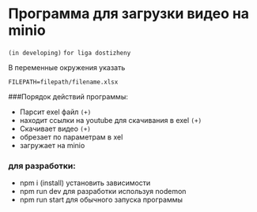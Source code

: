 # Программа для загрузки видео на minio 
`(in developing)`
`for liga dostizheny`

В переменные окружения указать
```
FILEPATH=filepath/filename.xlsx
```
###Порядок действий программы:
- Парсит exel файл `(+)`
- находит ссылки на youtube для скачивания в exel `(+)`
- Скачивает видео `(+)`
- обрезает по параметрам в xel
- загружает на minio
### для разработки:
- npm i (install) установить зависимости
- npm run dev для разработки используя nodemon
- npm run start для обычного запуска программы
